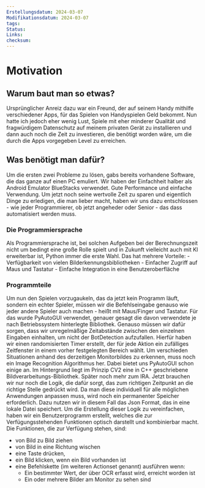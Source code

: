 ```yaml
---
Erstellungsdatum: 2024-03-07
Modifikationsdatum: 2024-03-07
tags:
Status: 
Links: 
checksum:
---
```


# Motivation

## Warum baut man so etwas?

Ursprünglicher Anreiz dazu war ein Freund, der auf seinem Handy mithilfe verschiedener Apps, für das Spielen von Handyspielen Geld bekommt.
Nun hatte ich jedoch eher wenig Lust, Spiele mit eher minderer Qualität und fragwürdigem Datenschutz auf meinem privaten Gerät zu installieren und 
dann auch noch die Zeit zu investieren, die benötigt worden wäre, um die durch die Apps vorgegeben Level zu erreichen.

## Was benötigt man dafür?
Um die ersten zwei Probleme zu lösen, gabs bereits vorhandene Software, die das ganze auf einen PC emuliert. Wir haben der Einfachheit halber als
Android Emulator BlueStacks verwendet.
Gute Performance und einfache Verwendung.
Um jetzt noch seine wertvolle Zeit zu sparen und eigentlich Dinge zu erledigen, die man lieber macht, haben wir uns dazu entschlossen - wie jeder Programmierer, ob jetzt angeheder oder Senior - das dass automatisiert werden muss.

### Die Programmiersprache

Als Programmiersprache ist, bei solchen Aufgeben bei der Berechnungszeit nicht um bedingt eine große Rolle spielt und in Zukunft vielleicht auch mit 
KI erweiterbar ist, Python immer die erste Wahl.
Das hat mehrere Vorteile:
	- Verfügbarkeit von vielen Bilderkennungsbibliotheken
	- Einfacher Zugriff auf Maus und Tastatur
	- Einfache Integration in eine Benutzeroberfläche

### Programmteile

Um nun den Spielen vorzugaukeln, das da jetzt kein Programm läuft, sondern ein echter Spieler, müssen wir die Befehlseingabe genauso wie jeder andere Spieler auch machen - heißt mit Maus/Finger und Tastatur. Für das wurde PyAutoGUI verwendet, genauer gesagt die davon verwendete je nach Betriebssystem hinterlegte Bibliothek.
Genauso müssen wir dafür sorgen, dass wir unregelmäßige Zeitabstände zwischen den einzelnen Eingaben einhalten, um nicht der BotDetection aufzufallen.
Hierfür haben wir einen randomisierten Timer erstellt, der für jede Aktion ein zufälliges Zeitfenster in einem vorher festgelegten Bereich wählt.
Um verschieden Situationen anhand des derzeitigen Monitorbildes zu erkennen, muss noch ein Image Recognition Algorithmus her.
Dabei bietet uns PyAutoGUI schon einige an. Im Hintergrund liegt im Prinzip CV2 eine in C++ geschriebene Bildverarbeitungs-Bibliothek.
Später noch mehr zum IRA. 
Jetzt brauchen wir nur noch die Logik, die dafür sorgt, das zum richtigen Zeitpunkt an die richtige Stelle gedrückt wird.
Da man diese individuell für alle möglichen Anwendungen anpassen muss, wird noch ein permanenter Speicher erforderlich.
Dazu nutzen wir in diesem Fall das Json Format, das in eine lokale Datei speichert. 
Um die Erstellung dieser Logik zu vereinfachen, haben wir ein Benutzerprogramm erstellt, welches die zur Verfügungsstehenden Funktionen optisch darstellt und kombinierbar macht.
Die Funktionen, die zur Verfügung stehen, sind:
- von Bild zu Bild ziehen
- von Bild in eine Richtung wischen
- eine Taste drücken,
- ein Bild klicken, wenn ein Bild vorhanden ist
- eine Befehlskette (im weiteren Actionset genannt) ausführen wenn:
	- Ein bestimmter Wert, der über OCR erfasst wird, erreicht worden ist
	- Ein oder mehrere Bilder am Monitor zu sehen sind

